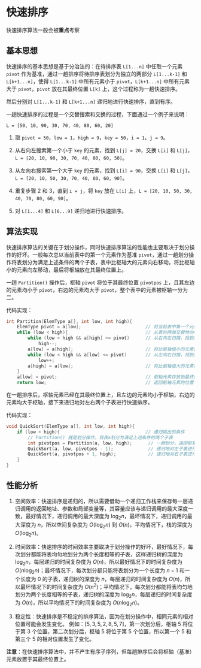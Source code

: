 # 快速排序

快速排序算法一般会被**重点**考察

## 基本思想

快速排序的基本思想是基于分治法的：在待排序表 `L[1...n]` 中任取一个元素 `pivot` 作为基准，通过一趟排序将待排序表划分为独立的两部分 `L[1...k-1]` 和 `L[k+1...n]`，使得 `L[1...k-1]` 中所有元素小于 `pivot`，`L[k+1...n]` 中所有元素大于 `pivot`，`pivot` 放在其最终位置 `L[k]` 上，这个过程称为一趟快速排序。

然后分别对 `L[1...k-1]` 和 `L[k+1...n]` 递归地进行快速排序，直到有序。

一趟快速排序的过程是一个交替搜索和交换的过程，下面通过一个例子来说明：

```
L = [50, 10, 90, 30, 70, 40, 80, 60, 20]
```

1. 取 `pivot = 50`，`low = 1`，`high = 9`，`key = 50`，`i = 1`，`j = 9`。

2. 从右向左搜索第一个小于 `key` 的元素，找到 `L[j] = 20`，交换 `L[i]` 和 `L[j]`，`L = [20, 10, 90, 30, 70, 40, 80, 60, 50]`。

3. 从左向右搜索第一个大于 `key` 的元素，找到 `L[i] = 90`，交换 `L[i]` 和 `L[j]`，`L = [20, 10, 50, 30, 70, 40, 80, 60, 90]`。

4. 重复步骤 2 和 3，直到 `i = j`，将 `key` 放在 `L[i]` 上，`L = [20, 10, 50, 30, 40, 70, 80, 60, 90]`。

5. 对 `L[1...4]` 和 `L[6...9]` 递归地进行快速排序。

## 算法实现

快速排序算法的关键在于划分操作，同时快速排序算法的性能也主要取决于划分操作的好坏。一般每次总以当前表中的第一个元素作为基准 `pivot`，通过一趟划分操作将表划分为满足上述条件的两个子表，表中比枢轴大的元素向右移动，将比枢轴小的元素向左移动，最后将枢轴放在其最终位置上。

一趟 `Partition()` 操作后，枢轴 `pivot` 将位于其最终位置 `pivotpos` 上，且其左边的元素均小于 `pivot`，右边的元素均大于 `pivot`，整个表中的元素被枢轴一分为二。

代码实现：

```cpp
int Partition(ElemType a[], int low, int high){
    ElemType pivot = a[low];                        // 将当前表中第一个元素设为枢轴值
    while (low < high){                             // 从表的两端交替地向中间扫描
        while (low < high && a[high] >= pivot)      // 从右向左扫描，找到第一个小于枢轴值的元素
            high--;
        a[low] = a[high];                           // 将比枢轴值小的元素移动到左端
        while (low < high && a[low] <= pivot)       // 从左向右扫描，找到第一个大于枢轴值的元素
            low++;
        a[high] = a[low];                           // 将比枢轴值大的元素移动到右端
    }
    a[low] = pivot;                                 // 枢轴元素存放到最终位置
    return low;                                     // 返回枢轴元素的位置
```

在一趟排序后，枢轴元素已经在其最终位置上，且左边的元素均小于枢轴，右边的元素均大于枢轴，接下来递归地对左右两个子表进行快速排序。

代码实现：

```cpp
void QuickSort(ElemType a[], int low, int high){
    if (low < high){                                // 递归跳出的条件
        // Partition() 就是划分操作，将表a划分为满足上述条件的两个子表
        int pivotpos = Partition(a, low, high);      // 一趟划分，返回枢轴的位置
        QuickSort(a, low, pivotpos - 1);             // 递归地对左子表进行快速排序
        QuickSort(a, pivotpos + 1, high);            // 递归地对右子表进行快速排序
    }
}
```

## 性能分析

1. 空间效率：快速排序是递归的，所以需要借助一个递归工作栈来保存每一层递归调用的返回地址、参数和局部变量等，其容量应该与递归调用的最大深度一致，最好情况下，递归调用的最大深度为 $\log_2n$，最坏情况下，递归调用的最大深度为 $n$，所以空间复杂度为 $O(\log_2n)$ 到 $O(n)$。平均情况下，栈的深度为 $O(\log_2n)$。

2. 时间效率：快速排序的时间效率主要取决于划分操作的好坏，最好情况下，每次划分都能将表均匀地划分为两个长度相等的子表，这样递归树的深度为 $\log_2n$，每层递归的时间复杂度为 $O(n)$，所以最好情况下的时间复杂度为 $O(n\log_2n)$；最坏情况下，每次划分都只能将表划分为一个长度为 $n-1$ 和一个长度为 0 的子表，递归树的深度为 $n$，每层递归的时间复杂度为 $O(n)$，所以最坏情况下的时间复杂度为 $O(n^2)$；平均情况下，每次划分都能将表均匀地划分为两个长度相等的子表，递归树的深度为 $\log_2n$，每层递归的时间复杂度为 $O(n)$，所以平均情况下的时间复杂度为 $O(n\log_2n)$。

3. 稳定性：快速排序是不稳定的排序算法，因为在划分操作中，相同元素的相对位置可能会发生变化。
   例如：$[5, 3, 5, 2, 8, 5, 7]$，第一次划分后，枢轴 5 将位于第 3 个位置，第二次划分后，枢轴 5 将位于第 5 个位置，所以第一个 5 和第三个 5 的相对位置发生了变化。

**注意**：在快速排序算法中，并不产生有序子序列，但每趟排序后会将枢轴（基准）元素放置于其最终位置上。
